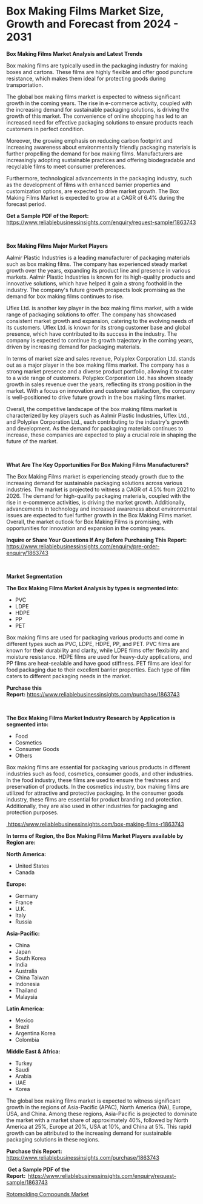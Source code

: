 <p><h1>Box Making Films Market Size, Growth and Forecast from 2024 - 2031</h1></p><p><strong>Box Making Films Market Analysis and Latest Trends</strong></p>
<p><p>Box making films are typically used in the packaging industry for making boxes and cartons. These films are highly flexible and offer good puncture resistance, which makes them ideal for protecting goods during transportation.</p><p>The global box making films market is expected to witness significant growth in the coming years. The rise in e-commerce activity, coupled with the increasing demand for sustainable packaging solutions, is driving the growth of this market. The convenience of online shopping has led to an increased need for effective packaging solutions to ensure products reach customers in perfect condition.</p><p>Moreover, the growing emphasis on reducing carbon footprint and increasing awareness about environmentally friendly packaging materials is further propelling the demand for box making films. Manufacturers are increasingly adopting sustainable practices and offering biodegradable and recyclable films to meet consumer preferences.</p><p>Furthermore, technological advancements in the packaging industry, such as the development of films with enhanced barrier properties and customization options, are expected to drive market growth. The Box Making Films Market is expected to grow at a CAGR of 6.4% during the forecast period.</p></p>
<p><strong>Get a Sample PDF of the Report:&nbsp;</strong> <a href="https://www.reliablebusinessinsights.com/enquiry/request-sample/1863743">https://www.reliablebusinessinsights.com/enquiry/request-sample/1863743</a></p>
<p>&nbsp;</p>
<p><strong>Box Making Films Major Market Players</strong></p>
<p><p>Aalmir Plastic Industries is a leading manufacturer of packaging materials such as box making films. The company has experienced steady market growth over the years, expanding its product line and presence in various markets. Aalmir Plastic Industries is known for its high-quality products and innovative solutions, which have helped it gain a strong foothold in the industry. The company's future growth prospects look promising as the demand for box making films continues to rise.</p><p>Uflex Ltd. is another key player in the box making films market, with a wide range of packaging solutions to offer. The company has showcased consistent market growth and expansion, catering to the evolving needs of its customers. Uflex Ltd. is known for its strong customer base and global presence, which have contributed to its success in the industry. The company is expected to continue its growth trajectory in the coming years, driven by increasing demand for packaging materials.</p><p>In terms of market size and sales revenue, Polyplex Corporation Ltd. stands out as a major player in the box making films market. The company has a strong market presence and a diverse product portfolio, allowing it to cater to a wide range of customers. Polyplex Corporation Ltd. has shown steady growth in sales revenue over the years, reflecting its strong position in the market. With a focus on innovation and customer satisfaction, the company is well-positioned to drive future growth in the box making films market.</p><p>Overall, the competitive landscape of the box making films market is characterized by key players such as Aalmir Plastic Industries, Uflex Ltd., and Polyplex Corporation Ltd., each contributing to the industry's growth and development. As the demand for packaging materials continues to increase, these companies are expected to play a crucial role in shaping the future of the market.</p></p>
<p>&nbsp;</p>
<p><strong>What Are The Key Opportunities For Box Making Films Manufacturers?</strong></p>
<p><p>The Box Making Films market is experiencing steady growth due to the increasing demand for sustainable packaging solutions across various industries. The market is projected to witness a CAGR of 4.5% from 2021 to 2026. The demand for high-quality packaging materials, coupled with the rise in e-commerce activities, is driving the market growth. Additionally, advancements in technology and increased awareness about environmental issues are expected to fuel further growth in the Box Making Films market. Overall, the market outlook for Box Making Films is promising, with opportunities for innovation and expansion in the coming years.</p></p>
<p><strong>Inquire or Share Your Questions If Any Before Purchasing This Report:</strong> <a href="https://www.reliablebusinessinsights.com/enquiry/pre-order-enquiry/1863743">https://www.reliablebusinessinsights.com/enquiry/pre-order-enquiry/1863743</a></p>
<p>&nbsp;</p>
<p><strong>Market Segmentation</strong></p>
<p><strong>The Box Making Films Market Analysis by types is segmented into:</strong></p>
<p><ul><li>PVC</li><li>LDPE</li><li>HDPE</li><li>PP</li><li>PET</li></ul></p>
<p><p>Box making films are used for packaging various products and come in different types such as PVC, LDPE, HDPE, PP, and PET. PVC films are known for their durability and clarity, while LDPE films offer flexibility and moisture resistance. HDPE films are used for heavy-duty applications, and PP films are heat-sealable and have good stiffness. PET films are ideal for food packaging due to their excellent barrier properties. Each type of film caters to different packaging needs in the market.</p></p>
<p><strong>Purchase this Report:&nbsp;</strong><a href="https://www.reliablebusinessinsights.com/purchase/1863743">https://www.reliablebusinessinsights.com/purchase/1863743</a></p>
<p>&nbsp;</p>
<p><strong>The Box Making Films Market Industry Research by Application is segmented into:</strong></p>
<p><ul><li>Food</li><li>Cosmetics</li><li>Consumer Goods</li><li>Others</li></ul></p>
<p><p>Box making films are essential for packaging various products in different industries such as food, cosmetics, consumer goods, and other industries. In the food industry, these films are used to ensure the freshness and preservation of products. In the cosmetics industry, box making films are utilized for attractive and protective packaging. In the consumer goods industry, these films are essential for product branding and protection. Additionally, they are also used in other industries for packaging and protection purposes.</p></p>
<p><a href="https://www.reliablebusinessinsights.com/box-making-films-r1863743">&nbsp;https://www.reliablebusinessinsights.com/box-making-films-r1863743</a></p>
<p><strong>In terms of Region, the Box Making Films Market Players available by Region are:</strong></p>
<p>
    <p> <strong> North America: </strong>
        <ul>
            <li>United States</li>
            <li>Canada</li>
        </ul>
        </p> 
    <p> <strong> Europe: </strong>
        <ul>
            <li>Germany</li>
            <li>France</li>
            <li>U.K.</li>
            <li>Italy</li>
            <li>Russia</li>
        </ul>
        </p> 
    <p> <strong> Asia-Pacific: </strong>
        <ul>
            <li>China</li>
            <li>Japan</li>
            <li>South Korea</li>
            <li>India</li>
            <li>Australia</li>
            <li>China Taiwan</li>
            <li>Indonesia</li>
            <li>Thailand</li>
            <li>Malaysia</li>
        </ul>
        </p> 
    <p> <strong> Latin America: </strong>
        <ul>
            <li>Mexico</li>
            <li>Brazil</li>
            <li>Argentina Korea</li>
            <li>Colombia</li>
        </ul>
        </p> 
    <p> <strong> Middle East & Africa: </strong>
        <ul>
            <li>Turkey</li>
            <li>Saudi</li>
            <li>Arabia</li>
            <li>UAE</li>
            <li>Korea</li>
        </ul>
    </p>
    </p>
<p><p>The global box making films market is expected to witness significant growth in the regions of Asia-Pacific (APAC), North America (NA), Europe, USA, and China. Among these regions, Asia-Pacific is projected to dominate the market with a market share of approximately 40%, followed by North America at 25%, Europe at 20%, USA at 10%, and China at 5%. This rapid growth can be attributed to the increasing demand for sustainable packaging solutions in these regions.</p></p>
<p><strong>Purchase this Report: </strong><a href="https://www.reliablebusinessinsights.com/purchase/1863743">https://www.reliablebusinessinsights.com/purchase/1863743</a></p>
<p>&nbsp;<strong>Get a Sample PDF of the Report:&nbsp;&nbsp;</strong><a href="https://www.reliablebusinessinsights.com/enquiry/request-sample/1863743">https://www.reliablebusinessinsights.com/enquiry/request-sample/1863743</a></p>
<p><strong></strong></p>
<p><p><a href="https://github.com/JuliaFadel1922/Market-Research-Report-List-1/blob/main/rotomolding-compounds-market.md">Rotomolding Compounds Market</a></p></p>